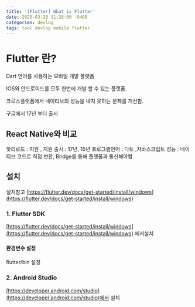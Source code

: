 ```yaml
---
title: '[Flutter] What is Flutter'
date: 2020-03-26 11:28:00 -0400
categories: devlog
tags: tool devlog mobile flutter
---
```


# Flutter 란?

Dart 언어를 사용하는 모바일 개발 플랫폼

IOS와 안드로이드를 모두 한번에 개발 할 수 있는 플랫폼.

크로스플랫폼에서 네이티브의 성능을 내지 못하는 문제를 개선함.

구글에서 17년 부터 출시

## React Native와 비교

핫리로드 : 지원 , 지원
출시 : 17년, 15년
프로그램언어 : 다트 ,자바스크립트
성능 : 네이티브 코드로 직접 변환, Bridge를 통해 플랫폼과 통신해야함


## 설치

설치참고
[https://flutter.dev/docs/get-started/install/windows](https://flutter.dev/docs/get-started/install/windows)

### 1. Flutter SDK
[https://flutter.dev/docs/get-started/install/windows](https://flutter.dev/docs/get-started/install/windows) 에서설치


#### 환경변수 설정

flutter/bin 설정


### 2. Android Studio

[https://developer.android.com/studio](https://developer.android.com/studio)에서 설치
